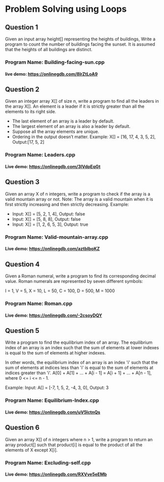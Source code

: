 # Problem Solving using Loops

## Question 1
Given an input array height[] representing the heights of buildings, Write a program to count the number of buildings facing the sunset. It is assumed that the heights of all buildings are distinct.

### Program Name: Building-facing-sun.cpp
#### live demo: https://onlinegdb.com/8lrZtLoA9


## Question 2
Given an integer array X[] of size n, write a program to find all the leaders in the array X[]. An element is a leader if it is strictly greater than all the elements to its right side.
- The last element of an array is a leader by default.
- The largest element of an array is also a leader by default.
- Suppose all the array elements are unique.
- Ordering in the output doesn’t matter.
Example: X[] = [16, 17, 4, 3, 5, 2], Output:[17, 5, 2]

### Program Name: Leaders.cpp
#### Live demo: https://onlinegdb.com/3lVdpEqGt


## Question 3
Given an array X of n integers, write a program to check if the array is a valid mountain array or not. 
Note: The array is a valid mountain when it is first strictly increasing and then strictly decreasing.
Example: 
- Input: X[] = [5, 2, 1, 4], Output: false
- Input: X[] = [5, 8, 8], Output: false
- Input: X[] = [1, 2, 6, 5, 3], Output: true

### Program Name: Valid-mountain-array.cpp
#### Live demo: https://onlinegdb.com/aztbIboKZ

## Question 4
Given a Roman numeral, write a program to find its corresponding decimal value. Roman numerals are represented by seven different symbols:

I = 1, V = 5, X = 10, L = 50, C = 100, D = 500, M = 1000

### Program Name: Roman.cpp
#### Live demo: https://onlinegdb.com/-2csoyDQY

## Question 5
Write a program to find the equilibrium index of an array. The equilibrium index of an array is an index such that the sum of elements at lower indexes is equal to the sum of elements at higher indexes.

In other words, the equilibrium index of an array is an index 'i' such that the sum of elements at indices less than 'i' is equal to the sum of elements at indices greater than 'i'. A[0] + A[1] + ... + A[i - 1] = A[i + 1] + ... + A[n - 1], where 0 <= i <= n - 1.

Example: Input: A[] = [-7, 1, 5, 2, -4, 3, 0], Output: 3

### Program Name: Equilibrium-Index.cpp
#### Live demo: https://onlinegdb.com/uV5lctnQs

## Question 6
Given an array X[] of n integers where n > 1, write a program to return an array product[] such that product[i] is equal to the product of all the elements of X except X[i].

### Program Name: Excluding-self.cpp
#### Live demo: https://onlinegdb.com/RXVve5eEMb